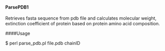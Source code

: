 #### ParsePDB1
Retrieves fasta sequence from pdb file and calculates molecular weight, extinction coefficient of protein based
on protein amino acid composition.

####Usage

$ perl parse_pdb.pl file.pdb chainID
